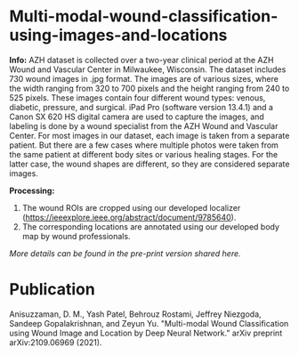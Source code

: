 # Multi-modal-wound-classification-using-images-and-locations

**Info:** AZH dataset is collected over a two-year clinical period at the AZH Wound and Vascular Center in Milwaukee, Wisconsin. The dataset includes 730 wound images in .jpg format. The images are of various sizes, where the width ranging from 320 to 700 pixels and the height ranging from 240 to 525 pixels. These images contain four different wound types: venous, diabetic, pressure, and surgical. iPad Pro (software version 13.4.1) and a Canon SX 620 HS digital camera are used to capture the images, and labeling is done by a wound specialist from the AZH Wound and Vascular Center. For most images in our dataset, each image is taken from a separate patient. But there are a few cases where multiple photos were taken from the same patient at different body sites or various healing stages. For the latter case, the wound shapes are different, so they are considered separate images.

**Processing:**
 1. The wound ROIs are cropped using our developed localizer (https://ieeexplore.ieee.org/abstract/document/9785640).
 2. The corresponding locations are annotated using our developed body map by wound professionals.

_More details can be found in the pre-print version shared here._


# Publication
Anisuzzaman, D. M., Yash Patel, Behrouz Rostami, Jeffrey Niezgoda, Sandeep Gopalakrishnan, and Zeyun Yu. "Multi-modal Wound Classification using Wound Image and Location by Deep Neural Network." arXiv preprint arXiv:2109.06969 (2021).
